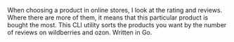 When choosing a product in online stores, I look at the rating and reviews. Where there are more of them, it means that this particular product is bought the most.
This CLI utility sorts the products you want by the number of reviews on wildberries and ozon.
Written in Go.
